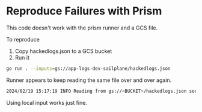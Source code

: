 # Reproduce Failures with Prism

This code doesn't work with the prism runner and a GCS file.

To reproduce

1. Copy hackedlogs.json to a GCS bucket
2. Run it

```bash
go run . --inputs=gs://app-logs-dev-sailplane/hackedlogs.json
```

Runner appears to keep reading the same file over and over again.

```bash
2024/02/19 15:17:19 INFO Reading from gs://<BUCKET>/hackedlogs.json source=/Users/jlewi/go/pkg/mod/github.com/apache/beam/sdks/v2@v2.54.0/go/pkg/beam/io/textio/textio.go:226 time=2024-02-19T23:17:19.971Z worker.ID=job-001[go-job-1-1708384631797458000]_go worker.endpoint=localhost:65326
```

Using local input works just fine.
